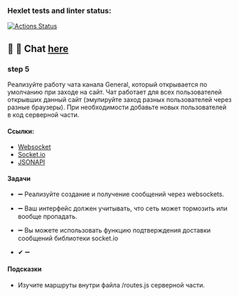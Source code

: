 ### Hexlet tests and linter status:

[![Actions Status](https://github.com/MilaNick/frontend-project-12/workflows/hexlet-check/badge.svg)](https://github.com/MilaNick/frontend-project-12/actions)

## 💬 📝 Chat [here](https://milachat.herokuapp.com/)

### step 5

Реализуйте работу чата канала General, который открывается по умолчанию при заходе на сайт. Чат работает для всех
пользователей открывших данный сайт (эмулируйте заход разных пользователей через разные браузеры). При необходимости
добавьте новых пользователей в код серверной части.

#### Ссылки:

- [Websocket](https://developer.mozilla.org/en-US/docs/Web/API/WebSockets_API/Writing_WebSocket_client_applications)
- [Socket.io](https://socket.io/)
- [JSONAPI](https://jsonapi.org/)

#### Задачи

- ➖ Реализуйте создание и получение сообщений через websockets.  
- ➖ Ваш интерфейс должен учитывать, что сеть может тормозить или вообще пропадать. 
- ➖ Вы можете использовать функцию подтверждения доставки сообщений библиотеки socket.io

- ✔ ➖

#### Подсказки
- Изучите маршруты внутри файла /routes.js серверной части.
